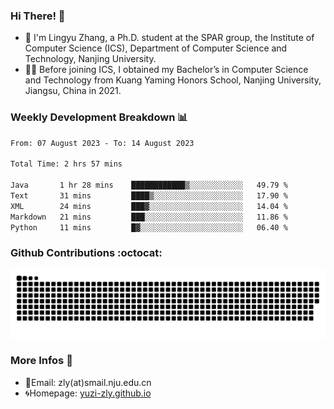 ### Hi There! 👋 
- 🐳 I'm Lingyu Zhang, a Ph.D. student at the SPAR group, the Institute of Computer Science (ICS), Department of Computer Science and Technology, Nanjing University.
- 🧑‍🎓 Before joining ICS, I obtained my Bachelor’s in Computer Science and Technology from Kuang Yaming Honors School, Nanjing University, Jiangsu, China in 2021.

### Weekly Development Breakdown :bar_chart:

<!--START_SECTION:waka-->

```txt
From: 07 August 2023 - To: 14 August 2023

Total Time: 2 hrs 57 mins

Java       1 hr 28 mins    ████████████▒░░░░░░░░░░░░   49.79 %
Text       31 mins         ████▒░░░░░░░░░░░░░░░░░░░░   17.90 %
XML        24 mins         ███▓░░░░░░░░░░░░░░░░░░░░░   14.04 %
Markdown   21 mins         ███░░░░░░░░░░░░░░░░░░░░░░   11.86 %
Python     11 mins         █▓░░░░░░░░░░░░░░░░░░░░░░░   06.40 %
```

<!--END_SECTION:waka-->

### Github Contributions :octocat:

![](https://raw.githubusercontent.com/yuzi-zly/yuzi-zly/output/github-contribution-grid-snake.svg)              


### More Infos 📖

- 📧Email: zly(at)smail.nju.edu.cn
- 🌀Homepage: [yuzi-zly.github.io](https://yuzi-zly.github.io/)
